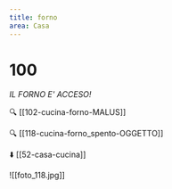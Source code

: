 ```yaml
---
title: forno
area: Casa
---
```

# 100
_IL FORNO E' ACCESO!_

🔍 [[102-cucina-forno-MALUS]]

🔍 [[118-cucina-forno_spento-OGGETTO]]

⬇️ [[52-casa-cucina]]

![[foto_118.jpg]]